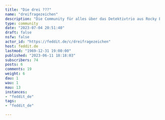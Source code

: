 ```yaml
---
title: "Die drei ???" 
name: "dreifragezeichen"
description: "Die Community für alles über das Detektivtrio aus Rocky Beach. **Die drei Detektive ???**- Erster Detektiv: Justus Jonas  - Zweiter Detektiv: Peter Shaw  - Recherchen und Archiv: Bob Andrews "
type: community
date: "2023-07-04 20:51:40"
draft: false
nsfw: false
actor_id: "https://feddit.de/c/dreifragezeichen"
host: feddit.de
lastmod: "1969-12-31 19:00:00"
published: "2023-06-11 18:18:03"
subscribers: 74
posts: 6
comments: 19
weight: 6
dau: 1
wau: 1
mau: 13
instances:
- "feddit_de"
tags: 
- "feddit_de"

---
```

